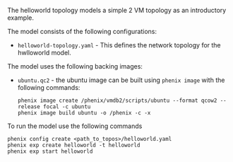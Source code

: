 The helloworld topology models a simple 2 VM topology as an introductory example.  

The model consists of the following configurations: 
- `helloworld-topology.yaml` - This defines the network topology for the hwlloworld model.

The model uses the following backing images:
- `ubuntu.qc2` - the ubuntu image can be built using `phenix image` with the following commands:
    ```
    phenix image create /phenix/vmdb2/scripts/ubuntu --format qcow2 --release focal -c ubuntu
    phenix image build ubuntu -o /phenix -c -x
    ```

To run the model use the following commands
```
phenix config create <path_to_topos>/helloworld.yaml
phenix exp create helloworld -t helloworld
phenix exp start helloworld
```

